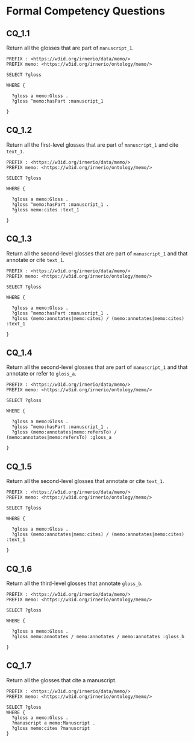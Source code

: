 # Formal Competency Questions

## CQ_1.1
Return all the glosses that are part of `manuscript_1`.

```
PREFIX : <https://w3id.org/irnerio/data/memo/> 
PREFIX memo: <https://w3id.org/irnerio/ontology/memo/> 

SELECT ?gloss

WHERE {

  ?gloss a memo:Gloss .
  ?gloss ^memo:hasPart :manuscript_1
  
}
```

## CQ_1.2
Return all the first-level glosses that are part of `manuscript_1` and cite `text_1`.

```
PREFIX : <https://w3id.org/irnerio/data/memo/> 
PREFIX memo: <https://w3id.org/irnerio/ontology/memo/> 

SELECT ?gloss

WHERE {

  ?gloss a memo:Gloss .
  ?gloss ^memo:hasPart :manuscript_1 .
  ?gloss memo:cites :text_1
  
}
```

## CQ_1.3
Return all the second-level glosses that are part of `manuscript_1` and that annotate or cite `text_1`.

```
PREFIX : <https://w3id.org/irnerio/data/memo/> 
PREFIX memo: <https://w3id.org/irnerio/ontology/memo/> 

SELECT ?gloss

WHERE {

  ?gloss a memo:Gloss .
  ?gloss ^memo:hasPart :manuscript_1 .
  ?gloss (memo:annotates|memo:cites) / (memo:annotates|memo:cites) :text_1
  
}
```

## CQ_1.4
Return all the second-level glosses that are part of `manuscript_1` and that annotate or refer to `gloss_a`.

```
PREFIX : <https://w3id.org/irnerio/data/memo/>
PREFIX memo: <https://w3id.org/irnerio/ontology/memo/>

SELECT ?gloss

WHERE {

  ?gloss a memo:Gloss .
  ?gloss ^memo:hasPart :manuscript_1 .
  ?gloss (memo:annotates|memo:refersTo) / (memo:annotates|memo:refersTo) :gloss_a
  
}
```

## CQ_1.5
Return all the second-level glosses that annotate or cite `text_1`.

```
PREFIX : <https://w3id.org/irnerio/data/memo/> 
PREFIX memo: <https://w3id.org/irnerio/ontology/memo/> 

SELECT ?gloss

WHERE {

  ?gloss a memo:Gloss .
  ?gloss (memo:annotates|memo:cites) / (memo:annotates|memo:cites) :text_1
  
}
```

## CQ_1.6
Return all the third-level glosses that annotate `gloss_b`.

```
PREFIX : <https://w3id.org/irnerio/data/memo/> 
PREFIX memo: <https://w3id.org/irnerio/ontology/memo/> 

SELECT ?gloss

WHERE {

  ?gloss a memo:Gloss .
  ?gloss memo:annotates / memo:annotates / memo:annotates :gloss_b
  
}
```

## CQ_1.7
Return all the glosses that cite a manuscript.

```
PREFIX : <https://w3id.org/irnerio/data/memo/> 
PREFIX memo: <https://w3id.org/irnerio/ontology/memo/> 

SELECT ?gloss
WHERE {
  ?gloss a memo:Gloss .
  ?manuscript a memo:Manuscript .
  ?gloss memo:cites ?manuscript
}
```

